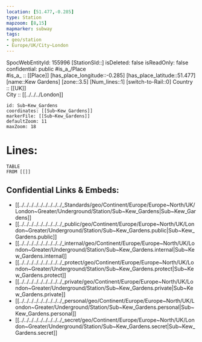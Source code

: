 ```yaml
---
location: [51.477,-0.285] 
type: Station 
mapzoom: [8,15] 
mapmarker: subway 
tags:
- geo/station
- Europe/UK/City~London
---
```

SpocWebEntityId: 155996
[StationSId::] 
isDeleted: false
isReadOnly: false
confidential: public
#is_a_/Place  
#is_a_ :: [[Place]] 
[has_place_longitude::-0.285] 
[has_place_latitude::51.477] 
[name::Kew Gardens] 
[zone::3.5] 
[Num_lines::1] 
[switch-to-Rail::0] 
Country :: [[UK]]  
City :: [[../../../London]]  


```leaflet
id: Sub~Kew_Gardens
coordinates: [[Sub~Kew_Gardens]] 
markerFile: [[Sub~Kew_Gardens]] 
defaultZoom: 11 
maxZoom: 18
```


# Lines: 
```dataview
TABLE 
FROM [[]] 
```

## Confidential Links & Embeds: 
- [[../../../../../../../../../_Standards/geo/Continent/Europe/Europe~North/UK/London~Greater/Underground/Station/Sub~Kew_Gardens|Sub~Kew_Gardens]] 
- [[../../../../../../../../../_public/geo/Continent/Europe/Europe~North/UK/London~Greater/Underground/Station/Sub~Kew_Gardens.public|Sub~Kew_Gardens.public]] 
- [[../../../../../../../../../_internal/geo/Continent/Europe/Europe~North/UK/London~Greater/Underground/Station/Sub~Kew_Gardens.internal|Sub~Kew_Gardens.internal]] 
- [[../../../../../../../../../_protect/geo/Continent/Europe/Europe~North/UK/London~Greater/Underground/Station/Sub~Kew_Gardens.protect|Sub~Kew_Gardens.protect]] 
- [[../../../../../../../../../_private/geo/Continent/Europe/Europe~North/UK/London~Greater/Underground/Station/Sub~Kew_Gardens.private|Sub~Kew_Gardens.private]] 
- [[../../../../../../../../../_personal/geo/Continent/Europe/Europe~North/UK/London~Greater/Underground/Station/Sub~Kew_Gardens.personal|Sub~Kew_Gardens.personal]] 
- [[../../../../../../../../../_secret/geo/Continent/Europe/Europe~North/UK/London~Greater/Underground/Station/Sub~Kew_Gardens.secret|Sub~Kew_Gardens.secret]] 
